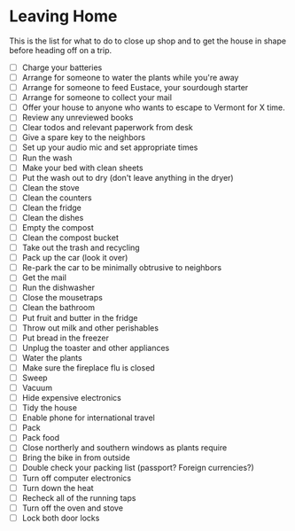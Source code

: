 # Leaving Home

This is the list for what to do to close up shop and to get the house in shape before heading off on a trip.

- [ ] Charge your batteries
- [ ] Arrange for someone to water the plants while you're away
- [ ] Arrange for someone to feed Eustace, your sourdough starter
- [ ] Arrange for someone to collect your mail
- [ ] Offer your house to anyone who wants to escape to Vermont for X time.
- [ ] Review any unreviewed books
- [ ] Clear todos and relevant paperwork from desk
- [ ] Give a spare key to the neighbors
- [ ] Set up your audio mic and set appropriate times
- [ ] Run the wash
- [ ] Make your bed with clean sheets
- [ ] Put the wash out to dry (don't leave anything in the dryer)
- [ ] Clean the stove
- [ ] Clean the counters
- [ ] Clean the fridge
- [ ] Clean the dishes
- [ ] Empty the compost
- [ ] Clean the compost bucket
- [ ] Take out the trash and recycling
- [ ] Pack up the car (look it over)
- [ ] Re-park the car to be minimally obtrusive to neighbors
- [ ] Get the mail
- [ ] Run the dishwasher
- [ ] Close the mousetraps
- [ ] Clean the bathroom
- [ ] Put fruit and butter in the fridge
- [ ] Throw out milk and other perishables
- [ ] Put bread in the freezer
- [ ] Unplug the toaster and other appliances
- [ ] Water the plants
- [ ] Make sure the fireplace flu is closed
- [ ] Sweep
- [ ] Vacuum
- [ ] Hide expensive electronics
- [ ] Tidy the house
- [ ] Enable phone for international travel
- [ ] Pack
- [ ] Pack food
- [ ] Close northerly and southern windows as plants require
- [ ] Bring the bike in from outside
- [ ] Double check your packing list (passport? Foreign currencies?)
- [ ] Turn off computer electronics
- [ ] Turn down the heat
- [ ] Recheck all of the running taps
- [ ] Turn off the oven and stove
- [ ] Lock both door locks